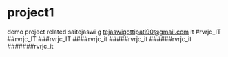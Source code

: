 # project1
demo project related
saitejaswi g
tejaswigottipati90@gmail.com
it
#rvrjc_IT
##rvrjc_IT
###rvrjc_IT
####rvrjc_it
#####rvrjc_it
######rvrjc_it
#######rvrjc_it
